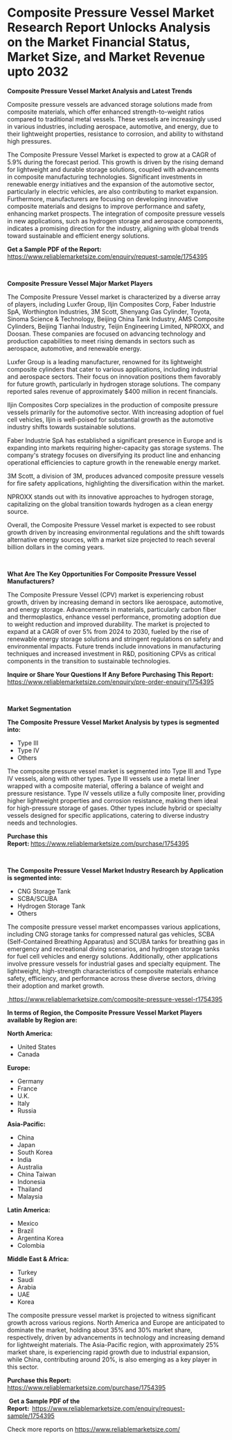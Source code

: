 <p><h1>Composite Pressure Vessel Market Research Report Unlocks Analysis on the Market Financial Status, Market Size, and Market Revenue upto 2032</h1></p><p><strong>Composite Pressure Vessel Market Analysis and Latest Trends</strong></p>
<p><p>Composite pressure vessels are advanced storage solutions made from composite materials, which offer enhanced strength-to-weight ratios compared to traditional metal vessels. These vessels are increasingly used in various industries, including aerospace, automotive, and energy, due to their lightweight properties, resistance to corrosion, and ability to withstand high pressures.</p><p>The Composite Pressure Vessel Market is expected to grow at a CAGR of 5.9% during the forecast period. This growth is driven by the rising demand for lightweight and durable storage solutions, coupled with advancements in composite manufacturing technologies. Significant investments in renewable energy initiatives and the expansion of the automotive sector, particularly in electric vehicles, are also contributing to market expansion. Furthermore, manufacturers are focusing on developing innovative composite materials and designs to improve performance and safety, enhancing market prospects. The integration of composite pressure vessels in new applications, such as hydrogen storage and aerospace components, indicates a promising direction for the industry, aligning with global trends toward sustainable and efficient energy solutions.</p></p>
<p><strong>Get a Sample PDF of the Report:&nbsp;</strong> <a href="https://www.reliablemarketsize.com/enquiry/request-sample/1754395?utm_campaign=3165&utm_medium=2&utm_source=Github&utm_content=ia&utm_term=04042025&utm_id=composite-pressure-vessel">https://www.reliablemarketsize.com/enquiry/request-sample/1754395</a></p>
<p>&nbsp;</p>
<p><strong>Composite Pressure Vessel Major Market Players</strong></p>
<p><p>The Composite Pressure Vessel market is characterized by a diverse array of players, including Luxfer Group, Iljin Composites Corp, Faber Industrie SpA, Worthington Industries, 3M Scott, Shenyang Gas Cylinder, Toyota, Sinoma Science & Technology, Beijing China Tank Industry, AMS Composite Cylinders, Beijing Tianhai Industry, Teijin Engineering Limited, NPROXX, and Doosan. These companies are focused on advancing technology and production capabilities to meet rising demands in sectors such as aerospace, automotive, and renewable energy.</p><p>Luxfer Group is a leading manufacturer, renowned for its lightweight composite cylinders that cater to various applications, including industrial and aerospace sectors. Their focus on innovation positions them favorably for future growth, particularly in hydrogen storage solutions. The company reported sales revenue of approximately $400 million in recent financials.</p><p>Iljin Composites Corp specializes in the production of composite pressure vessels primarily for the automotive sector. With increasing adoption of fuel cell vehicles, Iljin is well-poised for substantial growth as the automotive industry shifts towards sustainable solutions.</p><p>Faber Industrie SpA has established a significant presence in Europe and is expanding into markets requiring higher-capacity gas storage systems. The company's strategy focuses on diversifying its product line and enhancing operational efficiencies to capture growth in the renewable energy market.</p><p>3M Scott, a division of 3M, produces advanced composite pressure vessels for fire safety applications, highlighting the diversification within the market. </p><p>NPROXX stands out with its innovative approaches to hydrogen storage, capitalizing on the global transition towards hydrogen as a clean energy source.</p><p>Overall, the Composite Pressure Vessel market is expected to see robust growth driven by increasing environmental regulations and the shift towards alternative energy sources, with a market size projected to reach several billion dollars in the coming years.</p></p>
<p>&nbsp;</p>
<p><strong>What Are The Key Opportunities For Composite Pressure Vessel Manufacturers?</strong></p>
<p><p>The Composite Pressure Vessel (CPV) market is experiencing robust growth, driven by increasing demand in sectors like aerospace, automotive, and energy storage. Advancements in materials, particularly carbon fiber and thermoplastics, enhance vessel performance, promoting adoption due to weight reduction and improved durability. The market is projected to expand at a CAGR of over 5% from 2024 to 2030, fueled by the rise of renewable energy storage solutions and stringent regulations on safety and environmental impacts. Future trends include innovations in manufacturing techniques and increased investment in R&D, positioning CPVs as critical components in the transition to sustainable technologies.</p></p>
<p><strong>Inquire or Share Your Questions If Any Before Purchasing This Report:</strong> <a href="https://www.reliablemarketsize.com/enquiry/pre-order-enquiry/1754395?utm_campaign=3165&utm_medium=2&utm_source=Github&utm_content=ia&utm_term=04042025&utm_id=composite-pressure-vessel">https://www.reliablemarketsize.com/enquiry/pre-order-enquiry/1754395</a></p>
<p>&nbsp;</p>
<p><strong>Market Segmentation</strong></p>
<p><strong>The Composite Pressure Vessel Market Analysis by types is segmented into:</strong></p>
<p><ul><li>Type III</li><li>Type IV</li><li>Others</li></ul></p>
<p><p>The composite pressure vessel market is segmented into Type III and Type IV vessels, along with other types. Type III vessels use a metal liner wrapped with a composite material, offering a balance of weight and pressure resistance. Type IV vessels utilize a fully composite liner, providing higher lightweight properties and corrosion resistance, making them ideal for high-pressure storage of gases. Other types include hybrid or specialty vessels designed for specific applications, catering to diverse industry needs and technologies.</p></p>
<p><strong>Purchase this Report:&nbsp;</strong><a href="https://www.reliablemarketsize.com/purchase/1754395?utm_campaign=3165&utm_medium=2&utm_source=Github&utm_content=ia&utm_term=04042025&utm_id=composite-pressure-vessel">https://www.reliablemarketsize.com/purchase/1754395</a></p>
<p>&nbsp;</p>
<p><strong>The Composite Pressure Vessel Market Industry Research by Application is segmented into:</strong></p>
<p><ul><li>CNG Storage Tank</li><li>SCBA/SCUBA</li><li>Hydrogen Storage Tank</li><li>Others</li></ul></p>
<p><p>The composite pressure vessel market encompasses various applications, including CNG storage tanks for compressed natural gas vehicles, SCBA (Self-Contained Breathing Apparatus) and SCUBA tanks for breathing gas in emergency and recreational diving scenarios, and hydrogen storage tanks for fuel cell vehicles and energy solutions. Additionally, other applications involve pressure vessels for industrial gases and specialty equipment. The lightweight, high-strength characteristics of composite materials enhance safety, efficiency, and performance across these diverse sectors, driving their adoption and market growth.</p></p>
<p><a href="https://www.reliablemarketsize.com/composite-pressure-vessel-r1754395?utm_campaign=3165&utm_medium=2&utm_source=Github&utm_content=ia&utm_term=04042025&utm_id=composite-pressure-vessel">&nbsp;https://www.reliablemarketsize.com/composite-pressure-vessel-r1754395</a></p>
<p><strong>In terms of Region, the Composite Pressure Vessel Market Players available by Region are:</strong></p>
<p>
    <p> <strong> North America: </strong>
        <ul>
            <li>United States</li>
            <li>Canada</li>
        </ul>
        </p> 
    <p> <strong> Europe: </strong>
        <ul>
            <li>Germany</li>
            <li>France</li>
            <li>U.K.</li>
            <li>Italy</li>
            <li>Russia</li>
        </ul>
        </p> 
    <p> <strong> Asia-Pacific: </strong>
        <ul>
            <li>China</li>
            <li>Japan</li>
            <li>South Korea</li>
            <li>India</li>
            <li>Australia</li>
            <li>China Taiwan</li>
            <li>Indonesia</li>
            <li>Thailand</li>
            <li>Malaysia</li>
        </ul>
        </p> 
    <p> <strong> Latin America: </strong>
        <ul>
            <li>Mexico</li>
            <li>Brazil</li>
            <li>Argentina Korea</li>
            <li>Colombia</li>
        </ul>
        </p> 
    <p> <strong> Middle East & Africa: </strong>
        <ul>
            <li>Turkey</li>
            <li>Saudi</li>
            <li>Arabia</li>
            <li>UAE</li>
            <li>Korea</li>
        </ul>
    </p>
    </p>
<p><p>The composite pressure vessel market is projected to witness significant growth across various regions. North America and Europe are anticipated to dominate the market, holding about 35% and 30% market share, respectively, driven by advancements in technology and increasing demand for lightweight materials. The Asia-Pacific region, with approximately 25% market share, is experiencing rapid growth due to industrial expansion, while China, contributing around 20%, is also emerging as a key player in this sector.</p></p>
<p><strong>Purchase this Report: </strong><a href="https://www.reliablemarketsize.com/purchase/1754395?utm_campaign=3165&utm_medium=2&utm_source=Github&utm_content=ia&utm_term=04042025&utm_id=composite-pressure-vessel">https://www.reliablemarketsize.com/purchase/1754395</a></p>
<p>&nbsp;<strong>Get a Sample PDF of the Report:&nbsp;&nbsp;</strong><a href="https://www.reliablemarketsize.com/enquiry/request-sample/1754395?utm_campaign=3165&utm_medium=2&utm_source=Github&utm_content=ia&utm_term=04042025&utm_id=composite-pressure-vessel">https://www.reliablemarketsize.com/enquiry/request-sample/1754395</a></p>
<p><strong></strong></p>
<p>Check more reports on <a href="https://www.reliablemarketsize.com/?utm_campaign=3165&utm_medium=2&utm_source=Github&utm_content=ia&utm_term=04042025&utm_id=composite-pressure-vessel">https://www.reliablemarketsize.com/</a></p>